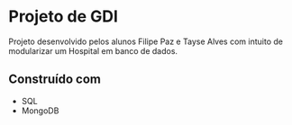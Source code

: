 # Projeto de GDI 

Projeto desenvolvido pelos alunos Filipe Paz e Tayse Alves com intuito de modularizar um Hospital em banco de dados.

## Construído com

* SQL
* MongoDB